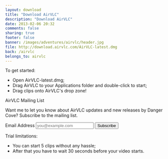 ```yaml
---
layout: download
title: "Download AirVLC"
description: "Download AirVLC"
date: 2013-02-06 20:32
comments: false
sharing: true
footer: false
banner: /images/adventures/airvlc/header.jpg
file: http://download.airvlc.com/AirVLC-latest.dmg
back: /airvlc
belongs_to: airvlc
---
```


To get started:

- Open AirVLC-latest.dmg;
- Drag AirVLC to your Applications folder and double-click to start;
- Drag clips onto AirVLC's drop zone!

<!-- Begin MailChimp Signup Form -->
<div id="mc_embed_signup">
<form action="http://dangercove.us7.list-manage.com/subscribe/post?u=40b2fe274e6d6a9d03dd7d5f1&amp;id=7a41439553" method="post" id="mc-embedded-subscribe-form" name="mc-embedded-subscribe-form" class="validate" target="_blank" novalidate>
  <p>AirVLC Mailing List</p>
  <p>Want me to let you know about AirVLC updates and new releases by Danger Cove? Subscribe to the mailing list.</p>
<div class="mc-field-group form-horizontal">
  <label for="mce-EMAIL">Email Address </label>
  <input type="email" value="" name="EMAIL" class="required email" id="mce-EMAIL" placeholder="you@example.com">
  <input type="submit" value="Subscribe" name="subscribe" id="mc-embedded-subscribe" class="button btn">  
</div>
  <div id="mce-responses" class="clear">
    <div class="response" id="mce-error-response" style="display:none"></div>
    <div class="response" id="mce-success-response" style="display:none"></div>
  </div>
</form>
</div>

<!--End mc_embed_signup-->

Trial limitations:

- You can start 5 clips without any hassle;
- After that you have to wait 30 seconds before your video starts.
